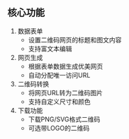 
## 核心功能
1. 数据表单
   - 设置二维码网页的标题和图文内容
   - 支持富文本编辑
2. 网页生成
   - 根据表单数据生成优美网页
   - 自动分配唯一访问URL
3. 二维码转换
   - 将网页URL转为二维码图片
   - 支持自定义尺寸和颜色
4. 下载功能
   - 下载PNG/SVG格式二维码
   - 可选带LOGO的二维码
